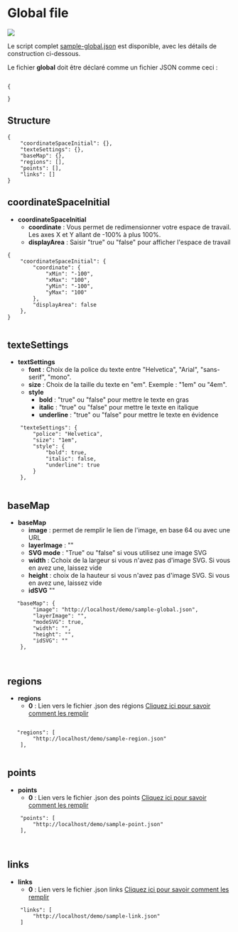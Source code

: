 # Global file
 [![](../../resource/Go-back.png)](README.md)

Le script complet [sample-global.json](../../../../demo/sample-global.json) est disponible, avec les détails de construction ci-dessous.



Le fichier **global** doit être déclaré comme un fichier JSON comme ceci :

```

{ 
   
}

```
## Structure

```
{ 
    "coordinateSpaceInitial": {},
    "texteSettings": {},
    "baseMap": {},
    "regions": [],
    "points": [],
    "links": []
}

```

## coordinateSpaceInitial

- **coordinateSpaceInitial**	
    - **coordinate** : Vous permet de redimensionner votre espace de travail.  Les axes X et Y allant de -100% à plus 100%. 
    - **displayArea** : Saisir "true" ou "false" pour afficher l'espace de travail

```
{
    "coordinateSpaceInitial": {
        "coordinate": {
            "xMin": "-100",
            "xMax": "100",
            "yMin": "-100",
            "yMax": "100"
        },
        "displayArea": false
    },
}


```






## texteSettings

- **textSettings**	
    - **font** : Choix de la police du texte entre "Helvetica", "Arial", "sans-serif", "mono".
    - **size** : Choix de la taille du texte en "em". Exemple : "1em" ou "4em".
    - **style**	
        - **bold** : "true" ou "false" pour mettre le texte en gras
        - **italic** : "true" ou "false" pour mettre le texte en italique
        - **underline** : "true" ou "false" pour mettre le texte en évidence

```
    "texteSettings": {
        "police": "Helvetica",
        "size": "1em",
        "style": {
            "bold": true,
            "italic": false,
            "underline": true
        }
    },


```


## baseMap

- **baseMap**	
    - **image** : permet de remplir le lien de l'image, en base 64 ou avec une URL
    - **layerImage** : ""
    - **SVG mode** : "True" ou "false" si vous utilisez une image SVG
    - **width** : Cchoix de la largeur si vous n'avez pas d'image SVG. Si vous en avez une, laissez vide
    - **height** : choix de la hauteur si vous n'avez pas d'image SVG. Si vous en avez une, laissez vide
    - **idSVG** ""

```
   "baseMap": {
        "image": "http://localhost/demo/sample-global.json",
        "layerImage": "",
        "modeSVG": true,
        "width": "",
        "height": "",
        "idSVG": ""
    },
 


```


## regions

- **regions**	
    - **0** : Lien vers le fichier .json des régions [Cliquez ici pour savoir comment les remplir](json-region.md)


```

   "regions": [
        "http://localhost/demo/sample-region.json"
    ],
    

```


## points

- **points**	
    - **0** : Lien vers le fichier .json des points [Cliquez ici pour savoir comment les remplir](json-point.md)

```    
    "points": [
        "http://localhost/demo/sample-point.json"
    ],
    
    
```


## links

- **links**	
    - **0** : Lien vers le fichier .json links [Cliquez ici pour savoir comment les remplir](json-links.md)

```
    "links": [
        "http://localhost/demo/sample-link.json"
    ]




